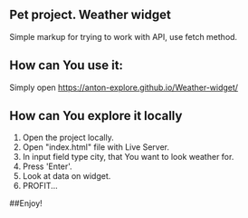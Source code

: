 ## Pet project. Weather widget

Simple markup for trying to work with API, use fetch method.

## How can You use it:

Simply open https://anton-explore.github.io/Weather-widget/

## How can You explore it locally

1. Open the project locally.
2. Open "index.html" file with Live Server.
3. In input field type city, that You want to look weather for.
4. Press 'Enter'.
5. Look at data on widget.
6. PROFIT...

##Enjoy!
